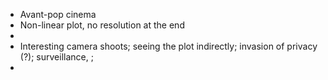- Avant-pop cinema
- Non-linear plot, no resolution at the end
-
- Interesting camera shoots; seeing the plot indirectly; invasion of privacy (?); surveillance, ;
-